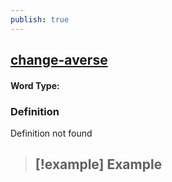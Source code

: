 ```yaml
---
publish: true
---
```

## [change-averse](https://dictionary.cambridge.org/dictionary/english/change-averse)

#### Word Type: 
### Definition
Definition not found

>[!example] Example
> - 
